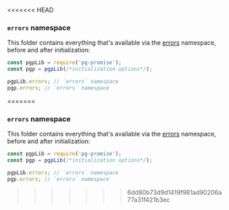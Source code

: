 <<<<<<< HEAD
### `errors` namespace

This folder contains everything that's available via the [errors] namespace, before and after initialization:

```js
const pgpLib = require('pg-promise');
const pgp = pgpLib(/*initialization options*/);

pgpLib.errors; // `errors` namespace
pgp.errors; // `errors` namespace
```

[errors]:http://vitaly-t.github.io/pg-promise/errors.html 
=======
### `errors` namespace

This folder contains everything that's available via the [errors] namespace, before and after initialization:

```js
const pgpLib = require('pg-promise');
const pgp = pgpLib(/*initialization options*/);

pgpLib.errors; // `errors` namespace
pgp.errors; // `errors` namespace
```

[errors]:http://vitaly-t.github.io/pg-promise/errors.html 
>>>>>>> 6dd80b73d9d1419f981ad90206a77a31f421b3ec
